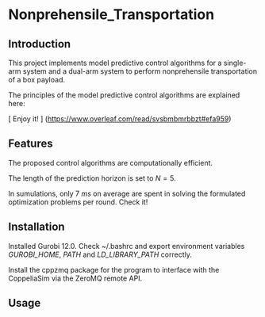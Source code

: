 # Nonprehensile_Transportation

## Introduction

This project implements model predictive control algorithms for a single-arm system and a dual-arm system to perform nonprehensile transportation of a box payload.

The principles of the model predictive control algorithms are explained here:

[ Enjoy it! ] (https://www.overleaf.com/read/svsbmbmrbbzt#efa959)

## Features

The proposed control algorithms are computationally efficient.

The length of the prediction horizon is set to $N=5$.

In sumulations, only $7~ms$ on average are spent in solving the formulated optimization problems per round. Check it!

## Installation

Installed Gurobi 12.0. Check ~/.bashrc and export environment variables *GUROBI_HOME*, *PATH* and *LD_LIBRARY_PATH* correctly.

Install the cppzmq package for the program to interface with the CoppeliaSim via the ZeroMQ remote API.

## Usage
